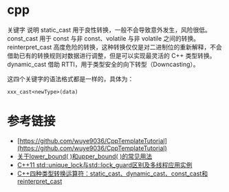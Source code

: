 # cpp


关键字	说明
static_cast	用于良性转换，一般不会导致意外发生，风险很低。
const_cast	用于 const 与非 const、volatile 与非 volatile 之间的转换。
reinterpret_cast	高度危险的转换，这种转换仅仅是对二进制位的重新解释，不会借助已有的转换规则对数据进行调整，但是可以实现最灵活的 C++ 类型转换。
dynamic_cast	借助 RTTI，用于类型安全的向下转型（Downcasting）。

这四个关键字的语法格式都是一样的，具体为：
```
xxx_cast<newType>(data)
```

# 参考链接

- [https://github.com/wuye9036/CppTemplateTutorial](https://github.com/wuye9036/CppTemplateTutorial)
- [关于lower_bound( )和upper_bound( )的常见用法](https://blog.csdn.net/qq_40160605/article/details/80150252)
- [C++11 std::unique_lock与std::lock_guard区别及多线程应用实例](https://www.cnblogs.com/fnlingnzb-learner/p/9542183.html)
- [C++四种类型转换运算符：static_cast、dynamic_cast、const_cast和reinterpret_cast](http://c.biancheng.net/cpp/biancheng/view/3297.html)
